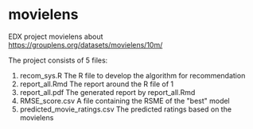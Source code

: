 # movielens
EDX project movielens about https://grouplens.org/datasets/movielens/10m/

The project consists of 5 files:

1. recom_sys.R
   The R file to develop the algorithm for recommendation
2. report_all.Rmd
   The report around the R file of 1
3. report_all.pdf
   The generated report by report_all.Rmd
4. RMSE_score.csv
   A file containing the RSME of the "best" model
5. predicted_movie_ratings.csv
   The predicted ratings based on the movielens
